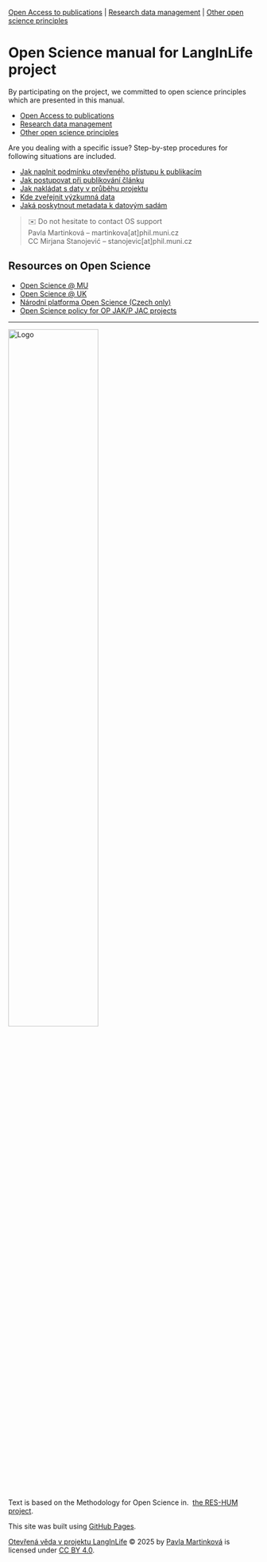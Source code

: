 [Open Access to publications](/osprinciples/open-access-en) | [Research data management](/osprinciples/sprava-dat-en) | [Other open science principles](/osprinciples/dalsi-postupy-en)

# Open Science manual for LangInLife project 

By participating on the project, we committed to open science principles which are presented in this manual. 
- [Open Access to publications](/osprinciples/open-access-en)
- [Research data management](/osprinciples/sprava-dat-en)
- [Other open science principles](/osprinciples/dalsi-postupy-en)

Are you dealing with a specific issue? Step-by-step procedures for following situations are included.
- [Jak naplnit podmínku otevřeného přístupu k publikacím](https://pavla-martinkova.github.io/osprinciples/open-access-en)
- [Jak postupovat při publikování článku](/osprinciples/sprava-dat-en)
- [Jak nakládat s daty v průběhu projektu](/osprinciples/sprava-dat-en)
- [Kde zveřejnit výzkumná data](/osprinciples/sprava-dat-en)
- [Jaká poskytnout metadata k datovým sadám](/osprinciples/sprava-dat-en)

> ✉️ Do not hesitate to contact OS support <br>
> Pavla Martinková – martinkova[at]phil.muni.cz <br>
> CC Mirjana Stanojević – stanojevic[at]phil.muni.cz

## Resources on Open Science

- [Open Science @ MU](https://www.openscience.muni.cz/en)
- [Open Science @ UK](https://openscience.cuni.cz/en)
- [Národní platforma Open Science (Czech only)](https://openscience.cz)
- [Open Science policy for OP JAK/P JAC projects](https://opjak.cz/wp-content/uploads/2025/07/P-JAC-Open-Science-Policy.pdf)

---

<img src="/osprinciples/footer.png" alt="Logo" style="width: 60%;">

Text is based on the Methodology for Open Science in.  [the RES-HUM project](https://reshum.muni.cz).

This site was built using [GitHub Pages](https://pages.github.com/).

[Otevřená věda v projektu LangInLife](https://pavla-martinkova.github.io/osprinciples/) © 2025 by [Pavla Martinková](https://github.com/pavla-martinkova) is licensed under [CC BY 4.0](https://creativecommons.org/licenses/by/4.0/).
